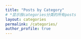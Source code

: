 ```yaml
---
title: "Posts by Category"
# *显示按categories分类的所有posts
layout: categories
permalink: /categories/
author_profile: true
---
```


